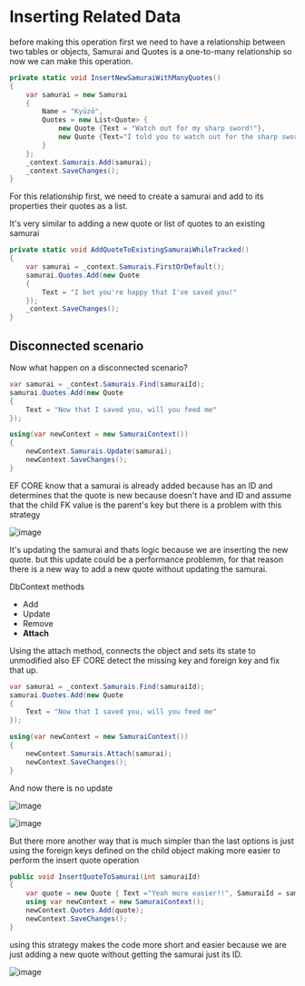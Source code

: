 # Inserting Related Data

before making this operation first we need to have a relationship between two tables or objects, Samurai and Quotes is a one-to-many relationship so now we can make this operation.

```csharp
private static void InsertNewSamuraiWithManyQuotes()
{
    var samurai = new Samurai
    {
        Name = "Kyūzō",
        Quotes = new List<Quote> {
            new Quote {Text = "Watch out for my sharp sword!"},
            new Quote {Text="I told you to watch out for the sharp sword! Oh well!" }
        }
    };
    _context.Samurais.Add(samurai);
    _context.SaveChanges();
}
```

For this relationship first, we need to create a samurai and add to its properties their quotes as a list. 

It's very similar to adding a new quote or list of quotes to an existing samurai

```csharp
private static void AddQuoteToExistingSamuraiWhileTracked()
{
    var samurai = _context.Samurais.FirstOrDefault();
    samurai.Quotes.Add(new Quote
    {
        Text = "I bet you're happy that I've saved you!"
    });
    _context.SaveChanges();
}
```

## Disconnected scenario

Now what happen on a disconnected scenario?

```csharp
var samurai = _context.Samurais.Find(samuraiId);
samurai.Quotes.Add(new Quote
{
    Text = "Now that I saved you, will you feed me"
});

using(var newContext = new SamuraiContext())
{
    newContext.Samurais.Update(samurai);
    newContext.SaveChanges();
}
```

EF CORE know that a samurai is already added because has an ID and determines that the quote is new because doesn't have and ID and assume that the child FK value is the parent's key but there is a problem with this strategy

![image](https://user-images.githubusercontent.com/53051438/197861910-6c205457-87e7-4e61-bab2-5cb440f82649.png)

It's updating the samurai and thats logic because we are inserting the new quote. but this update could be a performance problemm, for that reason there is a new way to add a new quote without updating the samurai.

DbContext methods

* Add
* Update
* Remove
* **Attach**

Using the attach method, connects the object and sets its state to unmodified also EF CORE detect the missing key and foreign key and fix that up.

```csharp
var samurai = _context.Samurais.Find(samuraiId);
samurai.Quotes.Add(new Quote
{
    Text = "Now that I saved you, will you feed me"
});

using(var newContext = new SamuraiContext())
{
    newContext.Samurais.Attach(samurai);
    newContext.SaveChanges();
}
```

And now there is no update 

![image](https://user-images.githubusercontent.com/53051438/197863191-841cfcbe-922c-4fce-9336-8c358514024c.png)

![image](https://user-images.githubusercontent.com/53051438/197863273-93db8f4c-0c15-4023-b6b9-0280a19651db.png)

But there more another way that is much simpler than the last options is just using the foreign keys defined on the child object making more easier to perform the insert quote operation

```csharp
public void InsertQuoteToSamurai(int samuraiId)
{
    var quote = new Quote { Text ="Yeah more easier!!", SamuraiId = samuraiId}
    using var newContext = new SamuraiContext();
    newContext.Quotes.Add(quote);
    newContext.SaveChanges();
}
```

using this strategy makes the code more short and easier because we are just adding a new quote without getting the samurai just its ID.

![image](https://user-images.githubusercontent.com/53051438/197864575-62cf9407-e640-4a24-b8ee-9261ebe73a26.png)
